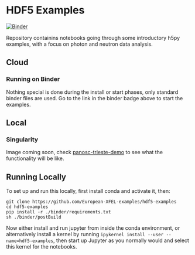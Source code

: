 # HDF5 Examples

[![Binder](https://mybinder.org/badge_logo.svg)](https://mybinder.org/v2/gh/European-XFEL-examples/hdf5-examples/master)

Repository containins notebooks going through some introductory
h5py examples, with a focus on photon and neutron data analysis.


## Cloud

### Running on Binder

Nothing special is done during the install or start phases, only
standard binder files are used. Go to the link in the binder badge
above to start the examples.


## Local

### Singularity

Image coming soon, check [panosc-trieste-demo](https://github.com/European-XFEL-examples/panosc-trieste-demo/blob/master/README.md)
to see what the functionality will be like.

## Running Locally

To set up and run this locally, first install conda and activate it, then:

```
git clone https://github.com/European-XFEL-examples/hdf5-examples
cd hdf5-examples
pip install -r ./binder/requirements.txt
sh ./binder/postBuild
```

Now either install and run jupyter from inside the conda environment,
or alternatively install a kernel by running `ipykernel install --user --name=hdf5-examples`,
then start up Jupyter as you normally would and select this kernel
for the notebooks.

